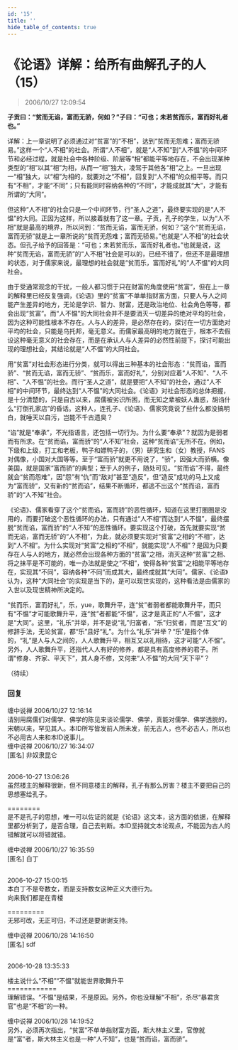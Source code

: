 ```yaml
---
id: '15'
title: ''
hide_table_of_contents: true
---
```


# 《论语》详解：给所有曲解孔子的人（15）

> 2006/10/27 12:09:54

**子贡曰：“贫而无谄，富而无骄，何如？”子曰：“可也；未若贫而乐，富而好礼者也。”**
 
详解：上一章说明了必须通过对“贫富”的“不相”，达到“贫而无怨难；富而无骄易。”这样一个“人不相”的社会。所谓“人不相”，就是“人不知”到“人不愠”的中间环节和必经过程，就是社会中各种阶级、阶层等“相”都能平等地存在，不会出现某种类型的“相”以其“相”为相，从而一“相”独大，凌驾于其他各“相”之上。一旦出现一“相”独大，以“相”为相的，就要对之“不相”，回复到“人不相”的众相平等。而只有“不相”，才能“不同”；只有能同时容纳各种的“不同”，才能成就其“大”，才能有所谓的“大同”。
 
但这种“人不相”的社会只是一个中间环节，行“圣人之道”，最终要实现的是“人不愠”的大同。正因为这样，所以接着就有了这一章。子贡，孔子的学生，以为“人不相”就是最高的境界，所以问到：“贫而无谄，富而无骄，何如？”这个“贫而无谄，富而无骄”就是上一章所说的“贫而无怨难；富而无骄易。”也就是“人不相”的社会状态。但孔子给予的回答是：“可也；未若贫而乐，富而好礼者也。”也就是说，这种“贫而无谄，富而无骄”的“人不相”社会是可以的，已经不错了，但还不是最理想的状态，对于儒家来说，最理想的社会就是“贫而乐，富而好礼”的“人不愠”的大同社会。

由于受通常观念的干扰，一般人都习惯于只在财富的角度使用“贫富”，但在上一章的解释里已经反复强调，《论语》里的“贫富”不单单指财富方面，只要人与人之间能产生差异的地方，无论是学识、智力、财富，还是政治地位、社会角色等等，都会出现“贫富”。而“人不愠”的大同社会并不是要消灭一切差异的绝对平均的社会，因为这种可能性根本不存在。人与人的差异，是必然存在的，探讨在一切方面绝对平均的社会，只能是乌托邦，毫无意义。而儒家最高明的地方就在于，根本不去假设这种毫无意义的社会存在，而是在承认人与人差异的必然性前提下，探讨可能出现的理想社会，其结论就是“人不愠”的大同社会。

用“贫富”对社会形态进行分类，就可以得出三种基本的社会形态：“贫而谄，富而骄”、“贫而无谄，富而无骄”、“贫而乐，富而好礼”，分别对应着“人不知”、“人不相”、“人不愠”的社会。而行“圣人之道”，就是要把“人不知”的社会，通过“人不相”的中间环节，最终达到“人不愠”的大同社会。《论语》对社会形态的总体把握，是十分清楚的，只是自古以来，腐儒被劣识所困，而无知之辈被妖人蛊惑，胡诌什么“打倒孔家店”的昏话。这种人，连孔子、《论语》、儒家究竟说了些什么都没搞明白，就唾天以自污，岂能不千古遗臭？

“谄”就是“奉承”，不光指语言，还包括一切行为。为什么要“奉承”？就因为是弱者而有所求。在“贫而谄，富而骄”的“人不知”社会，这种“贫而谄”无所不在。例如，下级和上级，打工和老板，鸭子和嫖鸭子的，（男）研究生和（女）教授，FANS对偶像，小国对大国等等。至于“富而骄”就更不用说了，“骄”，因强大而骄横。像美国，就是国家“富而骄”的典型；至于人的例子，随处可见。“贫而谄”不得，最终就会“贫而怨难”，因“怨”有“仇”而“敌对”甚至“造反”，但“造反”成功的马上又成为“富而骄”，又有新的“贫而谄”，结果不断循环，都逃不出这个“贫而谄，富而骄”的“人不知”社会。

《论语》、儒家看穿了这个“贫而谄，富而骄”的恶性循环，知道在这里打圈圈是没用的，而要打破这个恶性循环的办法，只有通过“人不相”而达到“人不愠”，最终摆脱“贫而谄，富而骄”的“人不知”的恶性循环。要实现这个打破，首先就要实现“贫而无谄，富而无骄”的“人不相”，为此，就必须要实现对“贫富”之相的“不相”，达到“人不相”。为什么实现对“贫富”之相的“不相”，就能实现“人不相”？是因为只要存在人与人的地方，就必然会出现各种方面的“贫富”之相，消灭这种“贫富”之相、将之抹平是不可能的，唯一办法就是使之“不相”，使得各种“贫富”之相能平等地存在，实现其“不同”，容纳各种“不同”而成其大，最终成就其“大同”。儒家、《论语》认为，这种“大同社会”的实现是当下的，是可以现世实现的，这种看法是由儒家的入世以及现世精神所决定的。

“贫而乐，富而好礼”，乐，yue，歌舞升平，连“贫”者弱者都能歌舞升平，而只有“不愠”才可能歌舞升平，连“贫”者都能“不愠”，这才是真正的“人不愠”，这才是“大同”。这里，“礼乐”并举，并不是说“礼”归富者，“乐”归贫者，而是“互文”的修辞手法，无论贫富，都“乐”且好“礼”。为什么“礼乐”并举？“乐”是指个体的，“礼”是人与人之间的，人人歌舞升平，相互又以礼相待，这才可能“人不愠”。另外，人人歌舞升平，还指代人人有好的修养，都是具有高度修养的君子。所谓“修身、齐家、平天下”，其人身不修，又何来“人不愠”的大同“天下平”？

（待续）

### 回复

<div class='blog-comment'>
<span class='blog-comment-chan'>缠中说禅</span> 2006/10/27 12:16:14<br/>
请别用腐儒们对儒学、佛学的陈见来谈论儒学、佛学，真能对儒学、佛学透脱的，宋朝以来，罕见其人。本ID所写皆发前人所未发，前无古人，也不必古人，所以也不必用古人来和本ID说事儿。
</div>

<div class='blog-comment'>
<span class='blog-comment-chan'>缠中说禅</span> 2006/10/27 16:34:07<br/>
[匿名] 非奴隶昆仑 <br/><br/>

 
2006-10-27 13:06:26 <br/>
虽然楼主的解释很新，但不同意楼主的解释，孔子有那么厉害？楼主不要把自己的思想塞给孔子。

========<br/>
是不是孔子的思想，唯一可以佐证的就是《论语》这文本，这方面的依据，在解释里都分析到了，是否合理，自己去判断。本ID坚持就文本论观点，不能因为古人的错解就可以将错就错。
</div>

<div class='blog-comment'>
<span class='blog-comment-chan'>缠中说禅</span> 2006/10/27 16:35:59<br/>
[匿名] 白丁 <br/><br/>

 
2006-10-27 15:00:15 <br/>
本白丁不是夸数女，而是支持数女这种正义大德行为。<br/>
向来我们都是在青楼 
 
=========<br/>
无邪可改，无正可归，不过还是要谢谢支持。
</div>

<div class='blog-comment'>
<span class='blog-comment-chan'>缠中说禅</span> 2006/10/28 14:16:50<br/>
[匿名] sdf <br/><br/>

2006-10-28 13:35:33 <br/>

楼主说什么“不相”“不愠”就能世界歌舞升平<br/>
============<br/>
理解错误。“不愠”是结果，不是原因。另外，你也没理解“不相”，杀尽“暴君贪官”也是“不相”的一种。
</div>

<div class='blog-comment'>
<span class='blog-comment-chan'>缠中说禅</span> 2006/10/28 14:19:52<br/>
另外，必须再次指出，“贫富”不单单指财富方面，斯大林主义里，官僚就是“富”者，斯大林主义也是一种“人不知”，也是“贫而谄，富而骄”。
</div>